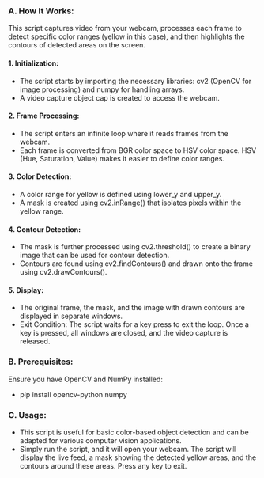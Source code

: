 ### A. How It Works:
This script captures video from your webcam, processes each frame to detect specific color ranges (yellow in this case), and then highlights the contours of detected areas on the screen.

#### 1. Initialization:
- The script starts by importing the necessary libraries: cv2 (OpenCV for image processing) and numpy for handling arrays.
- A video capture object cap is created to access the webcam.

#### 2. Frame Processing:
- The script enters an infinite loop where it reads frames from the webcam.
- Each frame is converted from BGR color space to HSV color space. HSV (Hue, Saturation, Value) makes it easier to define color ranges.

#### 3. Color Detection:
- A color range for yellow is defined using lower_y and upper_y.
- A mask is created using cv2.inRange() that isolates pixels within the yellow range.

#### 4. Contour Detection:
- The mask is further processed using cv2.threshold() to create a binary image that can be used for contour detection.
- Contours are found using cv2.findContours() and drawn onto the frame using cv2.drawContours().

#### 5. Display:
- The original frame, the mask, and the image with drawn contours are displayed in separate windows.
- Exit Condition: The script waits for a key press to exit the loop. Once a key is pressed, all windows are closed, and the video capture is released.

### B. Prerequisites:
Ensure you have OpenCV and NumPy installed:
- pip install opencv-python numpy

### C. Usage:
- This script is useful for basic color-based object detection and can be adapted for various computer vision applications.
- Simply run the script, and it will open your webcam. The script will display the live feed, a mask showing the detected yellow areas, and the contours around these areas.
Press any key to exit.






